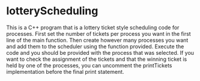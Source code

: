 # lotteryScheduling
This is a C++ program that is a lottery ticket style scheduling code for processes. First set the number of tickets per process you want in the first line of the main function. Then create however many processes you want and add them to the scheduler using the function provided. Execute the code and you should be provided with the process that was selected. If you want to check the assignment of the tickets and that the winning ticket is held by one of the processes, you can uncomment the printTickets implementation before the final print statement.
